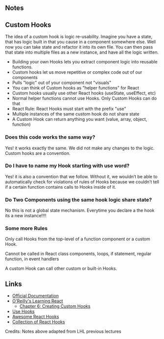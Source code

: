 ## Notes

## Custom Hooks

The idea of a custom hook is logic re-usability. Imagine you have a state, that has logic built in that you cause in a component somewhere else. Well now you can take state and refactor it into its own file. You can then pass that state into multiple files as a new instance, and have all the logic written.

* Building your own Hooks lets you extract component logic into reusable functions.
* Custom hooks let us move repetitive or complex code out of our components
* Pulls "logic" out of your component not "visuals"
* You can think of Custom hooks as "helper functions" for React
* Custom hooks usually use other React hooks (useState, useEffect, etc)
* Normal helper functions cannot use Hooks. Only Custom Hooks can do that
* React Rule: React Hooks must start with the prefix "use"
* Multiple instances of the same custom hook do not share state
* A Custom Hook can return anything you want (value, array, object, function)

### Does this code works the same way?
Yes! it works exactly the same. We did not make any changes to the logic. Custom hooks are a convention.

### Do I have to name my Hook starting with use word?
Yes! it is also a convention that we follow. Without it, we wouldn’t be able to automatically check for violations of rules of Hooks because we couldn’t tell if a certain function contains calls to Hooks inside of it.

### Do Two Components using the same hook logic share state?
No this is not a global state mechanism. Everytime you declare a the hook its a new instance!!!!

### Some more Rules
Only call Hooks from the top-level of a function component or a custom Hook.

Cannot be called in React class components, loops, if statement, regular function, in event handlers

A custom Hook can call other custom or built-in Hooks.

## Links
- [Official Documentation](https://reactjs.org/docs/hooks-custom.html)
- [O'Reilly's Learning React](https://www.oreilly.com/library/view/learning-react-2nd/9781492051718/)
    - [Chapter 6: Creating Custom Hooks](https://learning.oreilly.com/library/view/learning-react-2nd/9781492051718/ch06.html#creating-custom-hooks)
- [Use Hooks](https://usehooks.com/)
- [Awesome React Hooks](https://github.com/rehooks/awesome-react-hooks)
- [Collection of React Hooks](https://nikgraf.github.io/react-hooks/)


Credits: Notes above adapted from LHL previous lectures